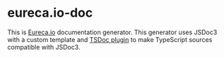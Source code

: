 # eureca.io-doc
This is [Eureca.io](https://github.com/Ezelia/eureca.io) documentation generator.
This generator uses JSDoc3 with a custom template and [TSDoc plugin](https://github.com/xperiments/TSDoc/tree/master/template/plugins) to make TypeScript sources compatible with JSDoc3.



